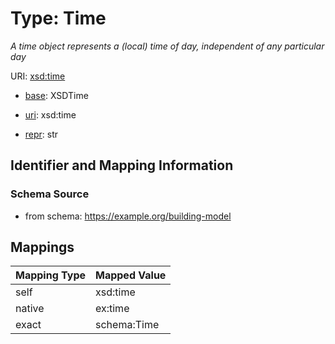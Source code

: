 # Type: Time 




_A time object represents a (local) time of day, independent of any particular day_



URI: [xsd:time](http://www.w3.org/2001/XMLSchema#time)

* [base](https://w3id.org/linkml/base): XSDTime

* [uri](https://w3id.org/linkml/uri): xsd:time

* [repr](https://w3id.org/linkml/repr): str







## Identifier and Mapping Information






### Schema Source


* from schema: https://example.org/building-model




## Mappings

| Mapping Type | Mapped Value |
| ---  | ---  |
| self | xsd:time |
| native | ex:time |
| exact | schema:Time |


